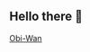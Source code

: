 ## Hello there 👋
[Obi-Wan](https://i.giphy.com/media/v1.Y2lkPTc5MGI3NjExNWM0YXd1Yjh4dmpzNHYwN3hhd3hkOThvNHFrczRnOWJuZXJzOHR0ZiZlcD12MV9pbnRlcm5hbF9naWZfYnlfaWQmY3Q9Zw/xTiIzJSKB4l7xTouE8/giphy.gif)

<!--
**brittneyleighb/brittneyleighb** is a ✨ _special_ ✨ repository because its `README.md` (this file) appears on your GitHub profile.

Here are some ideas to get you started:

- 🔭 I’m currently working on ...
- 🌱 I’m currently learning ...
- 👯 I’m looking to collaborate on ...
- 🤔 I’m looking for help with ...
- 💬 Ask me about ...
- 📫 How to reach me: ...
- 😄 Pronouns: ...
- ⚡ Fun fact: ...
-->

